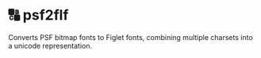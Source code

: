# 🔠 psf2flf

Converts PSF bitmap fonts to Figlet fonts, combining multiple charsets into a
unicode representation.
